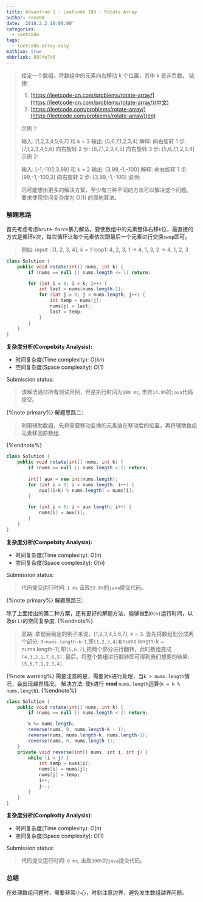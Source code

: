 ```yaml
---
title: Advantrue 1 - Leetcode 189 - Rotate Array
author: rovo98
date: '2018.2.2 10:00:00'
categories:
  - Leetcode
tags:
  - leetcode-array-easy
mathjax: true
abbrlink: 885fe7d0
---
```


> 给定一个数组，将数组中的元素向右移动 k 个位置，其中 k 是非负数。
> 链接:
> 1. [https://leetcode-cn.com/problems/rotate-array/](https://leetcode-cn.com/problems/rotate-array/)(中文)
> 2. [https://leetcode.com/problems/rotate-array/](https://leetcode.com/problems/rotate-array/)(en)
>
> 示例 1:
>
> 输入: [1,2,3,4,5,6,7] 和 k = 3
> 输出: [5,6,7,1,2,3,4]
> 解释:
> 向右旋转 1 步: [7,1,2,3,4,5,6]
> 向右旋转 2 步: [6,7,1,2,3,4,5]
> 向右旋转 3 步: [5,6,7,1,2,3,4]
> 示例 2:
>
> 输入: [-1,-100,3,99] 和 k = 2
> 输出: [3,99,-1,-100]
> 解释: 
> 向右旋转 1 步: [99,-1,-100,3]
> 向右旋转 2 步: [3,99,-1,-100]
> 说明:
> 
> 尽可能想出更多的解决方案，至少有三种不同的方法可以解决这个问题。
> 要求使用空间复杂度为 O(1) 的原地算法。

<!-- more -->

### 解题思路

首先考虑考虑``brute-force``暴力解法，要使数组中的元素整体右移``k``位，最直接的方式是循环``k``次，每次循环让每个元素依次跟最后一个元素进行交换``swap``即可。
> 例如: input : [1, 2, 3, 4], k = 1
>       loop1: 4, 2, 3, 1 -> 
>              4, 1, 3, 2 -> 
>              4, 1, 2, 3

```java
class Solution {
    public void rotate(int[] nums, int k) {
        if (nums == null || nums.length <= 1) return;

        for (int i = 0; i < k; i++) {
            int last = nums[nums.length-1];
            for (int j = 0; j < nums.length; j++) {
                int temp = nums[j];
                nums[j] = last;
                last = temp;
            }
        }
    }
}
```

**复杂度分析(Compelxity Analysis):**
- 时间复杂度(Time complexity): $O(kn)$
- 空间复杂度(Space complexity): $O(1)$

Submission status:
> 该解法通过所有测试用例，但是执行时间为``109 ms``, 击败``14.9%``的``java``代码提交。

{%note primary%}
解题思路二:

> 利用辅助数组，先将需要移动变换的元素放在移动后的位置，再将辅助数组元素移回原数组.

{%endnote%}

```java
class Solution {
    public void rotate(int[] nums, int k) {
        if (nums == null || nums.length < 2) return;
        
        int[] aux = new int[nums.length];
        for (int i = 0; i < nums.length; i++) {
            aux[(i+k) % nums.length] = nums[i];
        }

        for (int i = 0; i < aux.length; i++) {
            nums[i] = aux[i];
        }
    }
}
```

**复杂度分析(Compelxity Analysis):**
- 时间复杂度(Time complexity): $O(n)$
- 空间复杂度(Space complexity): $O(n)$

Submission status:
> 代码提交运行时间: ``1 ms`` 击败``53.8%``的``java``提交代码。

{%note primary%}
解题思路三:

除了上面给出的第二种方案，还有更好的解题方法，能够做到``O(n)``运行时间，以及``O(1)``的空间复杂度.
{%endnote%}

> 思路: 拿题目给定的例子来说，[1,2,3,4,5,6,7], k = 3.
> 首先将数组划分成两个部分: ``0~nums.length-k-1``,即``[1,2,3,4]和``nums.length-k ~ nums.length-1],即``[5,6,7]``,把两个部分进行翻转，此时数组变成``[4,3,2,1,7,6,5]``.
> 最后，将整个数组进行翻转即可得到我们想要的结果: ``[5,6,7,1,2,3,4]``.

{%note warning%}
需要注意的是，需要对``k``进行处理，当``k > nums.length``情况，会出现越界情况。
解决方法: 使``k``进行 **mod** ``nums.length``运算(``k = k % nums.length``).
{%endnote%}

```java
class Solution {
    public void rotate(int[] nums, int k) {
        if (nums == null || nums.length < 2) return;

        k %= nums.length;
        reverse(nums, 0, nums.length-k - 1);
        reverse(nums, nums.length-k, nums.length-1);
        reverse(nums, 0, nums.length-1);
    }
    private void reverse(int[] nums, int i, int j) {
        while (i < j) {
            int temp = nums[i];
            nums[i] = nums[j];
            nums[j] = temp;
            i++;
            j--;
        }
    }
}
```

**复杂度分析(Complexity Analysis)**:
- 时间复杂度(Time complexity): $O(n)$
- 空间复杂度(Space complexity): $O(1)$

Submission status:
> 代码提交运行时间: ``0 ms``, 击败``100%``的``java``提交代码。

### 总结

在处理数组问题时，需要非常小心，时刻注意边界，避免发生数组越界问题。
